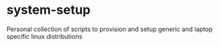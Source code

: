 # system-setup
Personal collection of scripts to provision and setup generic and laptop specific linux distributions 
